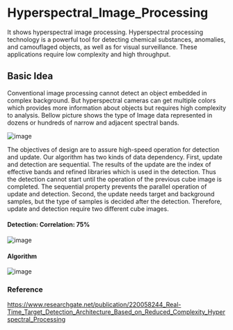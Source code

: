 # Hyperspectral_Image_Processing
It shows hyperspectral image processing. Hyperspectral processing technology is a powerful tool for detecting chemical substances, anomalies, and camouflaged objects, as well as for visual surveillance. These applications require low complexity and high throughput. 

## Basic Idea
Conventional image processing cannot detect an object embedded in complex background. But hyperspectral cameras can get multiple colors which provides more information about objects but requires high complexity to analysis. Bellow picture shows the type of Image data represented in dozens or hundreds of narrow and adjacent spectral bands.

![image](https://user-images.githubusercontent.com/52392004/88082589-eab14e00-cbbc-11ea-8361-7ad41d32f9fd.png)

The objectives of design are to assure high-speed operation for detection and update. Our algorithm has two kinds of data dependency. First, update and detection are sequential. The results of the update are the index of effective bands and refined libraries which is used in the detection. Thus the detection cannot start until the operation of the previous cube image is completed. The sequential property prevents the parallel operation of update and detection. Second, the update needs target and background samples, but the type of samples is decided after the detection. Therefore, update and detection require two different cube images.

#### Detection: Correlation: 75%
![image](https://user-images.githubusercontent.com/52392004/88082931-614e4b80-cbbd-11ea-8233-c4b515a05461.png)

#### Algorithm
![image](https://user-images.githubusercontent.com/52392004/88083106-9b1f5200-cbbd-11ea-8fd2-cbba9eede2b5.png)


### Reference
https://www.researchgate.net/publication/220058244_Real-Time_Target_Detection_Architecture_Based_on_Reduced_Complexity_Hyperspectral_Processing
